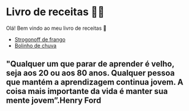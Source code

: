 # Livro de receitas :man_cook:

Olá! Bem vindo ao meu livro de receitas :wave:

- [Strogonoff de frango](https://github.com/shenrique1970/livro-receitas/blob/main/receitas/strogonoff.md)
- [Bolinho de chuva](https://github.com/shenrique1970/livro-receitas/blob/main/receitas/bolinhodechuva.md)


## "Qualquer um que parar de aprender é velho, seja aos 20 ou aos 80 anos. Qualquer pessoa que mantém a aprendizagem continua jovem. A coisa mais importante da vida é manter sua mente jovem”.Henry Ford
